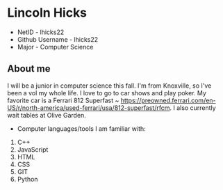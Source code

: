 # Lincoln Hicks
* NetID - lhicks22
* Github Username - lhicks22
* Major - Computer Science
## About me
I will be a junior in computer science this fall. I'm from Knoxville, so I've been a vol my whole life. I love to go to car shows and play poker. My favorite car is a Ferrari 812 Superfast ~ https://preowned.ferrari.com/en-US/r/north-america/used-ferrari/usa/812-superfast/rfcm.
I also currently wait tables at Olive Garden.
* Computer languages/tools I am familiar with:
1. C++
2. JavaScript
3. HTML
4. CSS
5. GIT
6. Python
